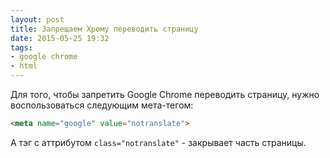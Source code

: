 ```yaml
---
layout: post
title: Запрещаем Хрому переводить страницу
date: 2015-05-25 19:32
tags:
- google chrome
- html
---
```


Для того, чтобы запретить Google Chrome переводить страницу, нужно воспользоваться следующим мета-тегом:

```html
<meta name="google" value="notranslate">
```
A тэг c аттрибутом  `class="notranslate"` - закрывает часть страницы.
